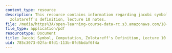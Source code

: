 ```yaml
---
content_type: resource
description: This resource contains information regarding jacobi symbol, computation,
  zolotareff's definition, lecture 10 notes.
file: /media/https%3A/open-learning-course-data-rc.s3.amazonaws.com/18-781-theory-of-numbers-spring-2012/785c307302fa0fd1113b0fd6bdaf6f4a_MIT18_781S12_lec10.pdf
file_type: application/pdf
resourcetype: Document
title: Jacobi Symbol, Computation, Zolotareff's Definition, Lecture 10 Notes
uid: 785c3073-02fa-0fd1-113b-0fd6bdaf6f4a
---
```

